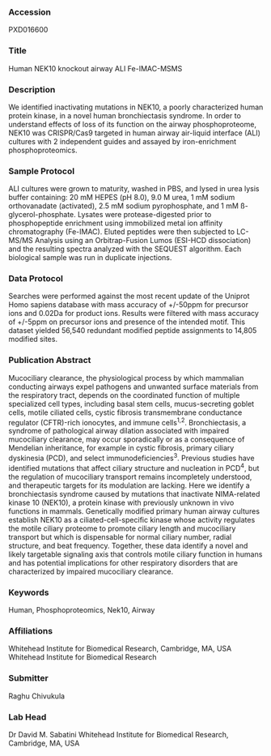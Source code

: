 ### Accession
PXD016600

### Title
Human NEK10 knockout airway ALI Fe-IMAC-MSMS

### Description
We identified inactivating mutations in NEK10, a poorly characterized human protein kinase, in a novel human bronchiectasis syndrome. In order to understand effects of  loss of its function on the airway phosphoproteome, NEK10 was CRISPR/Cas9 targeted in human airway air-liquid interface (ALI) cultures with 2 independent guides and assayed by iron-enrichment phosphoproteomics.

### Sample Protocol
ALI cultures were grown to maturity, washed in PBS, and lysed in urea lysis buffer containing: 20 mM HEPES (pH 8.0), 9.0 M urea, 1 mM sodium orthovanadate (activated), 2.5 mM sodium pyrophosphate, and 1 mM ß-glycerol-phosphate. Lysates were protease-digested prior to phosphopeptide enrichment using immobilized metal ion affinity chromatography (Fe-IMAC). Eluted peptides were then subjected to LC-MS/MS Analysis using an Orbitrap-Fusion Lumos (ESI-HCD dissociation) and the resulting spectra analyzed with the SEQUEST algorithm. Each biological sample was run in duplicate injections.

### Data Protocol
Searches were performed against the most recent update of the Uniprot Homo sapiens database with mass accuracy of +/-50ppm for precursor ions and 0.02Da for product ions. Results were filtered with mass accuracy of +/-5ppm on precursor ions and presence of the intended motif. This dataset yielded 56,540 redundant modified peptide assignments to 14,805 modified sites.

### Publication Abstract
Mucociliary clearance, the physiological process by which mammalian conducting airways expel pathogens and unwanted surface materials from the respiratory tract, depends on the coordinated function of multiple specialized cell types, including basal stem cells, mucus-secreting goblet cells, motile ciliated cells, cystic fibrosis transmembrane conductance regulator (CFTR)-rich ionocytes, and immune cells<sup>1,2</sup>. Bronchiectasis, a syndrome of pathological airway dilation associated with impaired mucociliary clearance, may occur sporadically or as a consequence of Mendelian inheritance, for example in cystic fibrosis, primary ciliary dyskinesia (PCD), and select immunodeficiencies<sup>3</sup>. Previous studies have identified mutations that affect ciliary structure and nucleation in PCD<sup>4</sup>, but the regulation of mucociliary transport remains incompletely understood, and therapeutic targets for its modulation are lacking. Here we identify a bronchiectasis syndrome caused by mutations that inactivate NIMA-related kinase 10 (NEK10), a protein kinase with previously unknown in vivo functions in mammals. Genetically modified primary human airway cultures establish NEK10 as a ciliated-cell-specific kinase whose activity regulates the motile ciliary proteome to promote ciliary length and mucociliary transport but which is dispensable for normal ciliary number, radial structure, and beat frequency. Together, these data identify a novel and likely targetable signaling axis that controls motile ciliary function in humans and has potential implications for other respiratory disorders that are characterized by impaired mucociliary clearance.

### Keywords
Human, Phosphoproteomics, Nek10, Airway

### Affiliations
Whitehead Institute for Biomedical Research, Cambridge, MA, USA
Whitehead Institute for Biomedical Research

### Submitter
Raghu Chivukula

### Lab Head
Dr David M. Sabatini
Whitehead Institute for Biomedical Research, Cambridge, MA, USA



